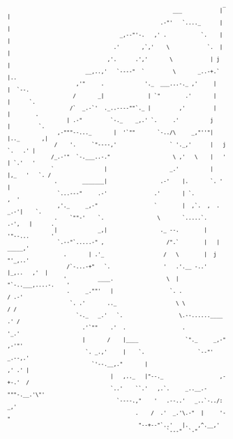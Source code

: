                                                                          _
                                                         ___            | |
                                                     .-"'   `...._      | |
                                        _,--"'-.   ,' .           `.    | |
                                      .'       ,`,'    \            `.  | |
                                    ,'.      .','       \            | j  |
                             __,..,'   `----"  `         \       _..-+.`  |..
                          ,'"     .             '._  ___...-._ ,'     |   |  `--.
                         /       _|              | `"        .'       |   |      `.
                        /`  _.-`'  ._..----""`._ |         ,'         |   |        .
                       | .-"         `-._    _,.' `.     .'          j    |         `.
                    ,-"""--..._       |  '`""       `-../\     _,"''"|    |.._       ,|
                   /    '.     `"----,'                 ` '._,'      |   j    `.   .' |
                  /_.-'"  `-.___..-."                    \ ,'   \    |   '    | `.'   '
                  `                |                    _.'          |  |,_   '   `. /
                   .        _______|                 .-'    |.       `. '           |
                    `...---"     .-'               .'       | `.                 ,  '
                    ,'._     _,-"                  `        |  ,`.  ,  .    _.-'|    `.
                   .    `""-'    `.                 \       `.....`.     .-',   |      .
                   |             _,|                 ._ --.        |     '"--...       '
                    `.--"`.....-" ,                    /".`        |   |        _____,'
                      .       | .'_                   /   \        |  j       "'_,..'
                       /`-...-+"   `.                 '   .'.__ -..'  |_,..   ,'  |
                      '          ____.                 \  |    "`-..___,....-.    '
                       .     _.""'   |                  `. .                 / .-'
                        `. .'       .._                   \ \               / /
                          `-._   _.'   `.                  \.--......____ .' /
                            .'`""    .'  .                  .            '_.'
                            |       /    |____               `"._     _,-"      ,-'"'
                             `. _.,'     |    `.                 `--"'       _.--,.'
                               `'--.__,."       |                          ,' .' |
                                     |   ,.._   |"--._                  ,-+-.'  /
                                     `..'    ``.'   ,.`.     _..__.-"""-.__.'\"'
                                       `----.,"    '   .--..'   _..`-../:  _,'
                                             .    /  .'  _.'\.-"  |     '-"
                                              "--+--"`..'   |.   ,^.__,'
                                                       `---"  `-" 

